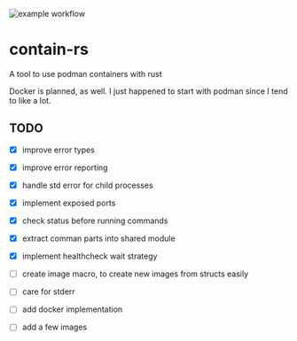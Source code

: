 ![example workflow](https://github.com/reenigneEsrever92/contain-rs/actions/workflows/rust.yml/badge.svg)

# contain-rs
A tool to use podman containers with rust

Docker is planned, as well. I just happened to start with podman since I tend to like a lot.

## TODO

- [x] improve error types
- [x] improve error reporting
- [x] handle std error for child processes
- [x] implement exposed ports
- [x] check status before running commands
- [x] extract comman parts into shared module
- [x] implement healthcheck wait strategy
- [ ] create image macro, to create new images from structs easily
- [ ] care for stderr
- [ ] add docker implementation
- [ ] add a few images

